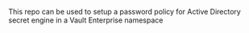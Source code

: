 

This repo can be used to setup a password policy for Active Directory secret engine in a Vault Enterprise namespace
